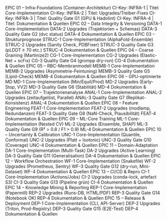 EPIC 01 – Infra-Foundations (Container-Architektur)
CI-Key: INFRA-1 | Titel: Core-Implementation
CI-Key: INFRA-2 | Titel: Upgrades/Treiber-Fixes
CI-Key: INFRA-3 | Titel: Quality Gate G1 (GPU & Hadolint)
CI-Key: INFRA-4 | Titel: Dokumentation & Quellen
EPIC 02 – Data Integrity & Versioning
DATA-1 Core-Implementation
DATA-2 Upgrades (Trajektorien + Schemas)
DATA-3 Quality Gate G2 (dvc status)
DATA-4 Dokumentation & Quellen
EPIC 03 – Strukturprognose
STRUC-1 Core-Implementation (AlphaFold-Ensemble)
STRUC-2 Upgrades (Sanity Check, PDBFixer)
STRUC-3 Quality Gate G3 (pLDDT ≥ 70 etc.)
STRUC-4 Dokumentation & Quellen
EPIC 04 – Coarse Graining (Martinize2)
CG-1 Core-Implementation
CG-2 Upgrades (Elastic-Net + scFix)
CG-3 Quality Gate G4 (grompp dry-run)
CG-4 Dokumentation & Quellen
EPIC 05 – RBC-Membranmodell
MEMB-1 Core-Implementation
MEMB-2 Upgrades (Asymmetrie-Feintuning)
MEMB-3 Quality Gate G5 (Lipid-Check)
MEMB-4 Dokumentation & Quellen
EPIC 06 – GPU-optimierte MD
MD-1 Core-Implementation (Min/Equil/Prod)
MD-2 Upgrades (Early-Stop, VV2)
MD-3 Quality Gate G6 (Stabilität)
MD-4 Dokumentation & Quellen
EPIC 07 – Trajektorienanalyse
ANAL-1 Core-Implementation
ANAL-2 Upgrades (zeitaufgelöst, Parallel)
ANAL-3 Quality Gate G7 (Replikat-Konsistenz)
ANAL-4 Dokumentation & Quellen
EPIC 08 – Feature Engineering
FEAT-1 Core-Implementation
FEAT-2 Upgrades (modlamp, Redundanzen)
FEAT-3 Quality Gate G8 (NaN-Check, Plausibilität)
FEAT-4 Dokumentation & Quellen
EPIC 09 – ML-Core Training
ML-1 Core-Implementation (Nested CV)
ML-2 Upgrades (Ensemble, SHAP)
ML-3 Quality Gate G9 (R² > 0.8 / F1 > 0.9)
ML-4 Dokumentation & Quellen
EPIC 10 – Uncertainty & Calibration
UNC-1 Core-Implementation (Quantile, Conformal)
UNC-2 Upgrades (Platt + Isotonic)
UNC-3 Quality Gate G10 (Coverage)
UNC-4 Dokumentation & Quellen
EPIC 11 – Domain-Adaptation
DA-1 Core-Implementation (Multi-Task)
DA-2 Upgrades (Active Learning)
DA-3 Quality Gate G11 (Generalisation)
DA-4 Dokumentation & Quellen
EPIC 12 – Workflow Orchestration
WF-1 Core-Implementation (Snakefile)
WF-2 Upgrades (Prometheus, Sentry)
WF-3 Quality Gate G12 (dry-run, Mini-Dataset)
WF-4 Dokumentation & Quellen
EPIC 13 – CI/CD & Repro
CI-1 Core-Implementation (Actions/Jobs)
CI-2 Upgrades (conda-lock, artefact S3)
CI-3 Quality Gate G13 (Pipeline grün)
CI-4 Dokumentation & Quellen
EPIC 14 – Knowledge Mining & Reporting
REP-1 Core-Implementation (Papermill)
REP-2 Upgrades (Runs-DB, HTML/PDF)
REP-3 Quality Gate G14 (Notebook OK)
REP-4 Dokumentation & Quellen
EPIC 15 – Release & Deployment
DEP-1 Core-Implementation (CLI, API-Server)
DEP-2 Upgrades (Triton, Prod-Registry)
DEP-3 Quality Gate G15 (E2E-Test)
DEP-4 Dokumentation & Quellen